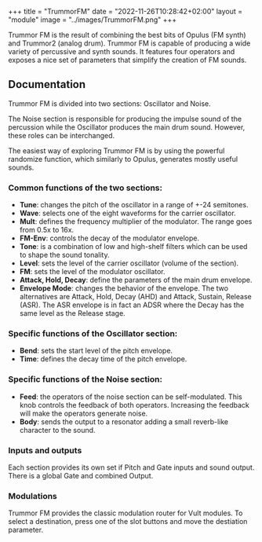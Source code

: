 +++
title = "TrummorFM"
date = "2022-11-26T10:28:42+02:00"
layout = "module"
image = "../images/TrummorFM.png"
+++

Trummor FM is the result of combining the best bits of Opulus (FM synth) and Trummor2 (analog drum). Trummor FM is capable of producing a wide variety of percussive and synth sounds. It features four operators and exposes a nice set of parameters that simplify the creation of FM sounds.

## Documentation 

Trummor FM is divided into two sections: Oscillator and Noise.

The Noise section is responsible for producing the impulse sound of the percussion while the Oscillator produces the main drum sound. However, these roles can be interchanged. 

The easiest way of exploring Trummor FM is by using the powerful randomize function, which similarly to Opulus, generates mostly useful sounds.

### Common functions of the two sections:

- **Tune**: changes the pitch of the oscillator in a range of +-24 semitones.
- **Wave**: selects one of the eight waveforms for the carrier oscillator.
- **Mult**: defines the frequency multiplier of the modulator. The range goes from 0.5x to 16x.
- **FM-Env**: controls the decay of the modulator envelope.
- **Tone**: is a combination of low and high-shelf filters which can be used to shape the sound tonality.
- **Level**: sets the level of the carrier oscillator (volume of the section).
- **FM**: sets the level of the modulator oscillator.
- **Attack, Hold, Decay**: define the parameters of the main drum envelope.
- **Envelope Mode**: changes the behavior of the envelope. The two alternatives are Attack, Hold, Decay (AHD) and Attack, Sustain, Release (ASR). The ASR envelope is in fact an ADSR where the Decay has the same level as the Release stage.

### Specific functions of the Oscillator section:

- **Bend**: sets the start level of the pitch envelope.
- **Time**: defines the decay time of the pitch envelope.


### Specific functions of the Noise section:

- **Feed**: the operators of the noise section can be self-modulated. This knob controls the feedback of both operators. Increasing the feedback will make the operators generate noise.
- **Body**: sends the output to a resonator adding a small reverb-like character to the sound.

### Inputs and outputs

Each section provides its own set if Pitch and Gate inputs and sound output. There is a global Gate and combined Output.

### Modulations

Trummor FM provides the classic modulation router for Vult modules. To select a destination, press one of the slot buttons and move the destiation parameter.
